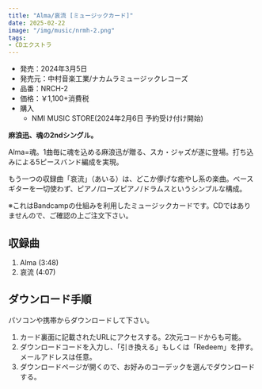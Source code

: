 ```yaml
---
title: "Alma/哀流 [ミュージックカード]"
date: 2025-02-22
image: "/img/music/nrmh-2.png"
tags:
- CDエクストラ
---
```


- 発売：2024年3月5日
- 発売元：中村音楽工業/ナカムラミュージックレコーズ
- 品番：NRCH-2
- 価格：￥1,100+消費税
- 購入
    - NMI MUSIC STORE(2024年2月6日 予約受け付け開始)
    <!-- - [NMI MUSIC STORE](https://nmimusic.booth.pm/items/6605491) -->

**麻浪迅、魂の2ndシングル。**

Alma=魂。1曲毎に魂を込める麻浪迅が贈る、スカ・ジャズが遂に登場。打ち込みによる5ピースバンド編成を実現。

もう一つの収録曲「哀流」（あいる）は、どこか儚げな癒やし系の楽曲。ベースギターを一切使わず、ピアノ/ローズピアノ/ドラムスというシンプルな構成。

※これはBandcampの仕組みを利用したミュージックカードです。CDではありませんので、ご確認の上ご注文下さい。

## 収録曲
1. Alma (3:48)
2. 哀流 (4:07)

## ダウンロード手順
パソコンや携帯からダウンロードして下さい。

1. カード裏面に記載されたURLにアクセスする。2次元コードからも可能。
2. ダウンロードコードを入力し、「引き換える」もしくは「Redeem」を押す。メールアドレスは任意。
3. ダウンロードページが開くので、お好みのコーデックを選んでダウンロードする。

